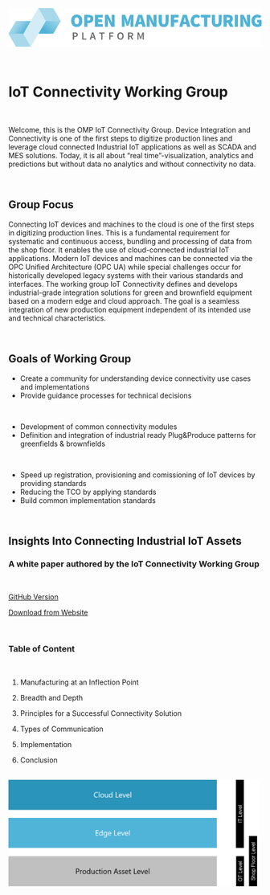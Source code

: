 ![OMP Logo](images/omp-logo.png)

<br>

# IoT Connectivity Working Group

<br>

Welcome, this is the OMP IoT Connectivity Group. 
Device Integration and Connectivity is one of the first steps to digitize production lines and leverage cloud connected Industrial IoT applications as well as SCADA and MES solutions. Today, it is all about “real time”-visualization, analytics and predictions but without data no analytics and without connectivity no data.

<br>

## Group Focus
Connecting IoT devices and machines to the cloud is one of the first steps in digitizing production lines. This is a fundamental requirement for systematic and continuous access, bundling and processing of data from the shop floor. It enables the use of cloud-connected industrial IoT applications.  Modern IoT devices and machines can be connected via the OPC Unified Architecture (OPC UA) while special challenges occur for historically developed legacy systems with their various standards and interfaces. The working group IoT Connectivity defines and develops industrial-grade integration solutions for green and brownfield equipment based on a modern edge and cloud approach.  The goal is a seamless integration of new production equipment independent of its intended use and technical characteristics.

<br>

## Goals of Working Group
- Create a community for understanding device connectivity use cases and implementations
- Provide guidance processes for technical decisions
</br>

- Development of common connectivity modules
- Definition and integration of industrial ready Plug&Produce patterns for greenfields & brownfields
</br>

- Speed up registration, provisioning and comissioning of IoT devices by providing standards
- Reducing the TCO by applying standards
- Build common implementation standards

<br>

## Insights Into Connecting Industrial IoT Assets
### A white paper authored by the IoT Connectivity Working Group

<br>

[GitHub Version](https://github.com/ChiaraK20/iot_connectivity/blob/proposal/Technical_Specification/1_Introduction/01_Manufacturing_at_an_Inflection_Point.md)

[Download from Website]()

<br>

### Table of Content

<br>

1. Manufacturing at an Inflection Point

2. Breadth and Depth

3. Principles for a Successful Connectivity Solution

4. Types of Communication

5. Implementation

6. Conclusion 

<br>

<img src="images/levels.png" width="500">


